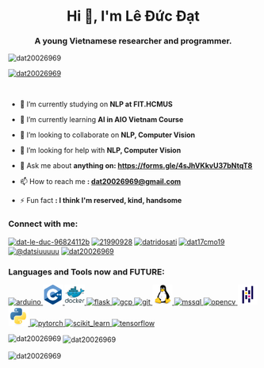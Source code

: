 <h1 align="center">Hi 👋, I'm Lê Đức Đạt </h1>
<h3 align="center">A young Vietnamese researcher and programmer.</h3>

<p align="left"> <img src="https://komarev.com/ghpvc/?username=dat20026969&label=Profile%20views&color=0e75b6&style=flat" alt="dat20026969" /> </p>

<p align="left"> <a href="https://github.com/ryo-ma/github-profile-trophy"><img src="https://github-profile-trophy.vercel.app/?username=dat20026969" alt="dat20026969" /></a> </p>

<p align="left"> <a href="https://twitter.com/" target="blank"><img src="https://img.shields.io/twitter/follow/?logo=twitter&style=for-the-badge" alt="" /></a> </p>

- 🔭 I’m currently studying on **NLP at FIT.HCMUS**

- 🌱 I’m currently learning **AI in AIO Vietnam Course**

- 👯 I’m looking to collaborate on **NLP, Computer Vision**

- 🤝 I’m looking for help with **NLP, Computer Vision**

- 💬 Ask me about **anything on: https://forms.gle/4sJhVKkvU37bNtqT8**

- 📫 How to reach me **: dat20026969@gmail.com**

- ⚡ Fun fact **: I think I'm reserved, kind, handsome**

<h3 align="left">Connect with me:</h3>
<p align="left">
<a href="https://linkedin.com/in/dat-le-duc-96824112b" target="blank"><img align="center" src="https://raw.githubusercontent.com/rahuldkjain/github-profile-readme-generator/master/src/images/icons/Social/linked-in-alt.svg" alt="dat-le-duc-96824112b" height="30" width="40" /></a>
<a href="https://stackoverflow.com/users/21990928" target="blank"><img align="center" src="https://raw.githubusercontent.com/rahuldkjain/github-profile-readme-generator/master/src/images/icons/Social/stack-overflow.svg" alt="21990928" height="30" width="40" /></a>
<a href="https://fb.com/datridosati" target="blank"><img align="center" src="https://raw.githubusercontent.com/rahuldkjain/github-profile-readme-generator/master/src/images/icons/Social/facebook.svg" alt="datridosati" height="30" width="40" /></a>
<a href="https://instagram.com/dat17cmo19" target="blank"><img align="center" src="https://raw.githubusercontent.com/rahuldkjain/github-profile-readme-generator/master/src/images/icons/Social/instagram.svg" alt="dat17cmo19" height="30" width="40" /></a>
<a href="https://www.youtube.com/c/@datsiuuuuu" target="blank"><img align="center" src="https://raw.githubusercontent.com/rahuldkjain/github-profile-readme-generator/master/src/images/icons/Social/youtube.svg" alt="@datsiuuuuu" height="30" width="40" /></a>
<a href="https://codeforces.com/profile/dat20026969" target="blank"><img align="center" src="https://raw.githubusercontent.com/rahuldkjain/github-profile-readme-generator/master/src/images/icons/Social/codeforces.svg" alt="dat20026969" height="30" width="40" /></a>
</p>

<h3 align="left">Languages and Tools now and FUTURE:</h3>
<p align="left"> <a href="https://www.arduino.cc/" target="_blank" rel="noreferrer"> <img src="https://cdn.worldvectorlogo.com/logos/arduino-1.svg" alt="arduino" width="40" height="40"/> </a> <a href="https://www.w3schools.com/cpp/" target="_blank" rel="noreferrer"> <img src="https://raw.githubusercontent.com/devicons/devicon/master/icons/cplusplus/cplusplus-original.svg" alt="cplusplus" width="40" height="40"/> </a> <a href="https://www.docker.com/" target="_blank" rel="noreferrer"> <img src="https://raw.githubusercontent.com/devicons/devicon/master/icons/docker/docker-original-wordmark.svg" alt="docker" width="40" height="40"/> </a> <a href="https://flask.palletsprojects.com/" target="_blank" rel="noreferrer"> <img src="https://www.vectorlogo.zone/logos/pocoo_flask/pocoo_flask-icon.svg" alt="flask" width="40" height="40"/> </a> <a href="https://cloud.google.com" target="_blank" rel="noreferrer"> <img src="https://www.vectorlogo.zone/logos/google_cloud/google_cloud-icon.svg" alt="gcp" width="40" height="40"/> </a> <a href="https://git-scm.com/" target="_blank" rel="noreferrer"> <img src="https://www.vectorlogo.zone/logos/git-scm/git-scm-icon.svg" alt="git" width="40" height="40"/> </a> <a href="https://www.linux.org/" target="_blank" rel="noreferrer"> <img src="https://raw.githubusercontent.com/devicons/devicon/master/icons/linux/linux-original.svg" alt="linux" width="40" height="40"/> </a> <a href="https://www.microsoft.com/en-us/sql-server" target="_blank" rel="noreferrer"> <img src="https://www.svgrepo.com/show/303229/microsoft-sql-server-logo.svg" alt="mssql" width="40" height="40"/> </a> <a href="https://opencv.org/" target="_blank" rel="noreferrer"> <img src="https://www.vectorlogo.zone/logos/opencv/opencv-icon.svg" alt="opencv" width="40" height="40"/> </a> <a href="https://pandas.pydata.org/" target="_blank" rel="noreferrer"> <img src="https://raw.githubusercontent.com/devicons/devicon/2ae2a900d2f041da66e950e4d48052658d850630/icons/pandas/pandas-original.svg" alt="pandas" width="40" height="40"/> </a> <a href="https://www.python.org" target="_blank" rel="noreferrer"> <img src="https://raw.githubusercontent.com/devicons/devicon/master/icons/python/python-original.svg" alt="python" width="40" height="40"/> </a> <a href="https://pytorch.org/" target="_blank" rel="noreferrer"> <img src="https://www.vectorlogo.zone/logos/pytorch/pytorch-icon.svg" alt="pytorch" width="40" height="40"/> </a> <a href="https://scikit-learn.org/" target="_blank" rel="noreferrer"> <img src="https://upload.wikimedia.org/wikipedia/commons/0/05/Scikit_learn_logo_small.svg" alt="scikit_learn" width="40" height="40"/> </a> <a href="https://www.tensorflow.org" target="_blank" rel="noreferrer"> <img src="https://www.vectorlogo.zone/logos/tensorflow/tensorflow-icon.svg" alt="tensorflow" width="40" height="40"/> </a> </p>

<p><img align="left" src="https://github-readme-stats.vercel.app/api/top-langs?username=dat20026969&show_icons=true&locale=en&layout=compact" alt="dat20026969" /></p>

<p>&nbsp;<img align="center" src="https://github-readme-stats.vercel.app/api?username=dat20026969&show_icons=true&locale=en" alt="dat20026969" /></p>

<p><img align="center" src="https://github-readme-streak-stats.herokuapp.com/?user=dat20026969&" alt="dat20026969" /></p>
